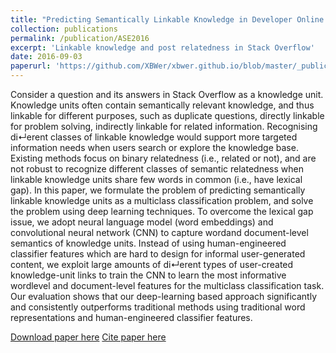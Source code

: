 ```yaml
---
title: "Predicting Semantically Linkable Knowledge in Developer Online Forums via Convolutional Neural Network"
collection: publications
permalink: /publication/ASE2016
excerpt: 'Linkable knowledge and post relatedness in Stack Overflow'
date: 2016-09-03
paperurl: 'https://github.com/XBWer/xbwer.github.io/blob/master/_publications/ASE2016.pdf'
---
```

Consider a question and its answers in Stack Overflow as a knowledge unit. Knowledge units often contain semantically relevant knowledge, and thus linkable for different purposes, such as duplicate questions, directly linkable for problem solving, indirectly linkable for related information. Recognising di↵erent classes of linkable knowledge would support more targeted information needs when users search or explore the knowledge base. Existing methods focus on binary relatedness (i.e., related or not), and are not robust to recognize different classes of semantic relatedness when linkable knowledge units share few words in common (i.e., have lexical gap). In this paper, we formulate the problem of predicting semantically linkable knowledge units as a multiclass classification problem, and solve the problem using deep learning techniques. To overcome the lexical gap issue, we adopt neural language model (word embeddings) and convolutional neural network (CNN) to capture wordand document-level semantics of knowledge units. Instead of using human-engineered classifier features which are hard to design for informal user-generated content, we exploit large amounts of di↵erent types of user-created knowledge-unit links to train the CNN to learn the most informative wordlevel and document-level features for the multiclass classification task. Our evaluation shows that our deep-learning based approach significantly and consistently outperforms traditional methods using traditional word representations and human-engineered classifier features.

[Download paper here](https://github.com/XBWer/xbwer.github.io/blob/master/_publications/ASE2016.pdf)
[Cite paper here](https://github.com/XBWer/xbwer.github.io/blob/master/_publications/ASE2016_bib.html)